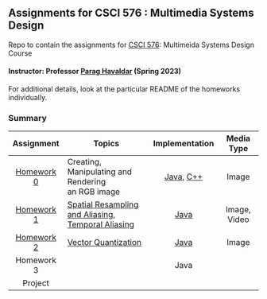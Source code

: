 ## Assignments for CSCI 576 : Multimedia Systems Design ##
Repo to contain the assignments for [CSCI 576](https://classes.usc.edu/term-20231/course/csci-576/): Multimeida Systems Design Course

#### Instructor: Professor [Parag Havaldar](https://viterbi.usc.edu/directory/faculty/Havaldar/Parag) (Spring 2023)

For additional details, look at the particular README of the homeworks individually.

### Summary ###

|             Assignment              | Topics                                                                                                                |                                         Implementation                                         |  Media Type  |
|:-----------------------------------:|-----------------------------------------------------------------------------------------------------------------------|:----------------------------------------------------------------------------------------------:|:------------:|
| [Homework 0](homework-assignment-0) | Creating, Manipulating and Rendering <br/> an RGB image                                                               | [Java](homework-assignment-0/ImageDisplay.java), [C++](homework-assignment-0/ImageDisplay_C++) |    Image     |
| [Homework 1](homework-assignment-1) | [Spatial Resampling and Aliasing,<br/> Temporal Aliasing](homework-assignment-1/Assignment%201%20-%20Description.pdf) |                                 [Java](homework-assignment-1)                                  | Image, Video |
| [Homework 2](homework-assignment-2) | [Vector Quantization](homework-assignment-2/Assignment%202%20-%20Description.pdf)                                     |                                 [Java](homework-assignment-2)                                  |    Image     |
|             Homework 3              |                                                                                                                       |                                              Java                                              |              |
|               Project               |                                                                                                                       |                                                                                                |              |
